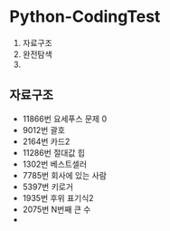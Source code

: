 # Python-CodingTest
1. 자료구조
2. 완전탐색
3. 
## 자료구조

- 11866번 요세푸스 문제 0
- 9012번 괄호
- 2164번 카드2
- 11286번 절대값 힙
- 1302번 베스트셀러
- 7785번 회사에 있는 사람
- 5397번 키로거
- 1935번 후위 표기식2
- 2075번 N번째 큰 수
- 
